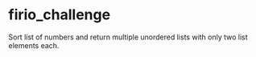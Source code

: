 # firio_challenge
Sort list of numbers and return multiple unordered lists with only two list elements each.
